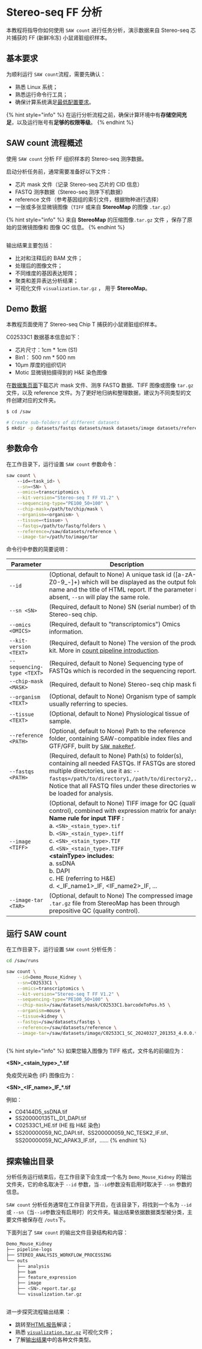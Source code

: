 # Stereo-seq FF 分析

本教程将指导你如何使用 `SAW count`  进行任务分析，演示数据来自 Stereo-seq 芯片捕获的 FF (新鲜冷冻) 小鼠肾脏组织样本。

## 基本要求

为顺利运行 `SAW count`流程，需要先确认：

* 熟悉 Linux 系统；
* 熟悉运行命令行工具；
* 确保计算系统满足[最低配置要求](../download-center.md#xi-tong-pei-zhi-yao-qiu)。&#x20;

{% hint style="info" %}
在运行分析流程之前，确保计算环境中有**存储空间充足**，以及运行账号有**足够的权限等级**。
{% endhint %}

## SAW count 流程概述&#x20;

使用 `SAW count` 分析 FF 组织样本的 Stereo-seq 测序数据。&#x20;

启动分析任务前，通常需要准备好以下文件：

* 芯片 mask 文件（记录 Stereo-seq 芯片的 CID 信息）
* FASTQ 测序数据（Stereo-seq 测序下机数据）
* reference 文件（参考基因组的索引文件，根据物种进行选择）
* 一张或多张显微镜图像（`TIFF` 或来自 **StereoMap** 的图像 `.tar.gz`）

{% hint style="info" %}
来自 **StereoMap** 的压缩图像`.tar.gz` 文件 ，保存了原始的显微镜图像和 图像 QC 信息。
{% endhint %}

<figure><img src="../img/assets/SAW_counf_for_FF.png" alt=""><figcaption></figcaption></figure>

输出结果主要包括：

* 比对和注释后的 BAM 文件；
* 处理后的图像文件；
* 不同维度的基因表达矩阵；
* 聚类​​和差异表达分析结果；
* 可视化文件 `visualization.tar.gz` ， 用于 **StereoMap**。

## Demo 数据

本教程页面使用了 Stereo-seq Chip T 捕获的小鼠肾脏组织样本。

C02533C1 数据基本信息如下：

* 芯片尺寸：1cm \* 1cm (S1)&#x20;
* Bin1： 500 nm \* 500 nm
* 10μm 厚度的组织切片
* Motic 显微镜拍摄得到的 H\&E 染色图像

在[数据集页面](http://116.6.21.110:8090/share/21bb9df9-e6c5-47c5-9aa8-29f2d23a6df4)下载芯片 mask 文件、测序 FASTQ 数据、TIFF 图像或图像 `tar.gz` 文件，以及 reference 文件。为了更好地归纳和整理数据，建议为不同类型的文件创建对应的文件夹。

```sh
$ cd /saw

# Create sub-folders of different datasets
$ mkdir -p datasets/fastqs datasets/mask datasets/image datasets/reference
```

## 参数命令

在工作目录下，运行设置 `SAW count` 参数命令：

```sh
saw count \    
    --id=<task_id> \
    --sn=<SN> \
    --omics=transcriptomics \
    --kit-version="Stereo-seq T FF V1.2" \
    --sequencing-type="PE100_50+100" \
    --chip-mask=/path/to/chip/mask \
    --organism=<organism> \
    --tissue=<tissue> \
    --fastqs=/path/to/fastq/folders \
    --reference=/saw/datasets/reference \
    --image-tar=/path/to/image/tar
```

命令行中参数的简要说明：

<table><thead><tr><th width="208">Parameter</th><th>Description</th></tr></thead><tbody><tr><td><code>--id</code></td><td>(Optional, default to None) A unique task id ([a-zA-Z0-9_-]+) which will be displayed as the output folder name and the title of HTML report. If the parameter is absent, <code>--sn</code> will play the same role.</td></tr><tr><td><code>--sn &#x3C;SN></code></td><td>(Required, default to None) SN (serial number) of the Stereo-seq chip.</td></tr><tr><td><code>--omics &#x3C;OMICS></code></td><td>(Required, default to "transcriptomics") Omics information.</td></tr><tr><td><code>--kit-version &#x3C;TEXT></code></td><td>(Required, default to None) The version of the product kit. More in <a href="../analysis/pipelines/count/">count pipeline introduction</a>.</td></tr><tr><td><code>--sequencing-type &#x3C;TEXT></code></td><td>(Required, default to None) Sequencing type of FASTQs which is recorded in the sequencing report.</td></tr><tr><td><code>--chip-mask &#x3C;MASK></code></td><td>(Required, default to None) Stereo-seq chip mask file.</td></tr><tr><td><code>--organism &#x3C;TEXT></code></td><td>(Optional, default to None) Organism type of sample, usually referring to species.</td></tr><tr><td><code>--tissue &#x3C;TEXT></code></td><td>(Optional, default to None) Physiological tissue of sample.</td></tr><tr><td><code>--reference &#x3C;PATH></code></td><td>(Optional, default to None) Path to the reference folder, containing SAW-compatible index files and GTF/GFF, built by <a href="preparation-of-reference.md#for-star"><code>SAW makeRef</code></a>.</td></tr><tr><td><code>--fastqs &#x3C;PATH></code></td><td>(Required, default to None) Path(s) to folder(s), containing all needed FASTQs. If FASTQs are stored in multiple directories, use it as: <code>--fastqs=/path/to/directory1,/path/to/directory2,...</code>.  Notice that all FASTQ files under these directories will be loaded for analysis. </td></tr><tr><td><code>--image &#x3C;TIFF></code></td><td>(Optional, default to None) TIFF image for QC (quality control), combined with expression matrix for analysis.<br><strong>Name rule for input TIFF :</strong><br>a. <code>&#x3C;SN>_&#x3C;stain_type>.tif</code><br>b. <code>&#x3C;SN>_&#x3C;stain_type>.tiff</code><br>c. <code>&#x3C;SN>_&#x3C;stain_type>.TIF</code><br>d. <code>&#x3C;SN>_&#x3C;stain_type>.TIFF</code><br><strong>&#x3C;stainType> includes:</strong><br>a. ssDNA<br>b. DAPI<br>c. HE (referring to H&#x26;E)<br>d. &#x3C;_IF_name1>_IF, &#x3C;IF_name2>_IF, ...</td></tr><tr><td><code>--image-tar &#x3C;TAR></code></td><td>(Optional, default to None) The compressed image <code>.tar.gz</code> file from StereoMap has been through prepositive QC (quality control).</td></tr></tbody></table>

## 运行 SAW count

在工作目录下，运行设置 `SAW count` 分析任务：

```sh
cd /saw/runs

saw count \
    --id=Demo_Mouse_Kidney \
    --sn=C02533C1 \
    --omics=transcriptomics \
    --kit-version="Stereo-seq T FF V1.2" \
    --sequencing-type="PE100_50+100" \
    --chip-mask=/saw/datasets/mask/C02533C1.barcodeToPos.h5 \
    --organism=mouse \
    --tissue=kidney \
    --fastqs=/saw/datasets/fastqs \
    --reference=/saw/datasets/reference \
    --image-tar=/saw/datasets/image/C02533C1_SC_20240327_201353_4.0.0.tar.gz
    
```

{% hint style="info" %}
如果您输入图像为 TIFF 格式，文件名的前缀应为：

**\<SN>\_\<stain\_type>\_\*.tif**

免疫荧光染色 (IF) 图像应为：

**\<SN>\_\<IF\_name>\_IF\_\*.tif**

例如：

* C04144D5\_ssDNA.tif
* SS200000135TL\_D1\_DAPI.tif
* C02533C1\_HE.tif (HE 指 H\&E 染色)
* SS200000059\_NC\_DAPI.tif、SS200000059\_NC\_TESK2\_IF.tif、SS200000059\_NC\_APAK3\_IF.tif，……
{% endhint %}

## 探索输出目录

分析任务运行结束后，在工作目录下会生成一个名为 `Demo_Mouse_Kidney` 的输出文件夹，它的命名取决于 `--id` 参数，当`--id`参数没有启用时取决于 `--sn` 参数的信息。

`SAW count` 分析任务通常在工作目录下开启，在该目录下，将找到一个名为 `--id` 或 `--sn`（当`--id`参数没有启用时）的文件夹。输出结果依据数据类型被分类，主要文件被保存在 `/outs`下。

下面列出了 `SAW count` 的输出文件目录结构和内容：

```sh
Demo_Mouse_Kidney
├── pipeline-logs
├── STEREO_ANALYSIS_WORKFLOW_PROCESSING
└── outs
    ├── analysis
    ├── bam
    ├── feature_expression
    ├── image
    ├── <SN>.report.tar.gz
    └── visualization.tar.gz
```

<figure><img src="../img/assets/Analysis_outputs.png" alt=""><figcaption></figcaption></figure>

进一步探究流程输出结果 ：

* 跳转至[HTML报告](../analysis/outputs/html-report.md)解读；
* 熟悉 [`visualization.tar.gz`](../analysis/outputs/count-outputs.md#visualization.tar.gz) 可视化文件；
* 了解[输出结果](../analysis/outputs/)中的各种文件类型。
